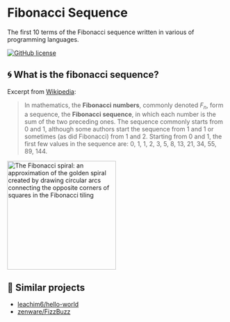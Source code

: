# Fibonacci Sequence

The first 10 terms of the Fibonacci sequence written in various of programming languages.

[![GitHub license](https://img.shields.io/github/license/diamond-ore/Fibonacci-Sequence)](https://img.shields.io/github/license/diamond-ore/Fibonacci-Sequence)

## 🌀 What is the fibonacci sequence?

Excerpt from [Wikipedia](https://en.wikipedia.org/wiki/Fibonacci_sequence):

>In mathematics, the **Fibonacci numbers**, commonly denoted $F_n$, form a sequence, the **Fibonacci sequence**, in which each number is the sum of the two preceding ones. The sequence commonly starts from 0 and 1, although some authors start the sequence from 1 and 1 or sometimes (as did Fibonacci) from 1 and 2. Starting from 0 and 1, the first few values in the sequence are: 0, 1, 1, 2, 3, 5, 8, 13, 21, 34, 55, 89, 144.

<image src="https://upload.wikimedia.org/wikipedia/commons/thumb/b/b9/Fibonacci_Spiral.svg/1920px-Fibonacci_Spiral.svg.png" height="250" alt="The Fibonacci spiral: an approximation of the golden spiral created by drawing circular arcs connecting the opposite corners of squares in the Fibonacci tiling" title="Fibonacci Spiral">

## 🌳 Similar projects

- [leachim6/hello-world](https://github.com/leachim6/hello-world)
- [zenware/FizzBuzz](https://github.com/zenware/FizzBuzz)
